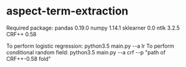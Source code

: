 # aspect-term-extraction
Required package:
    pandas 0.19.0
    numpy 1.14.1
    sklearner 0.0
    ntlk 3.2.5
    CRF++ 0.58
    
To perform logistic regression: python3.5 main.py --a lr
To perform conditional random field: python3.5 main.py --a crf --p "path of CRF++-0.58 fold"
